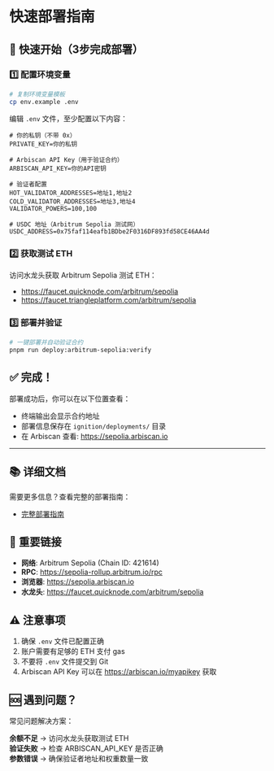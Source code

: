 # 快速部署指南

## 🚀 快速开始（3步完成部署）

### 1️⃣ 配置环境变量

```bash
# 复制环境变量模板
cp env.example .env
```

编辑 `.env` 文件，至少配置以下内容：

```env
# 你的私钥（不带 0x）
PRIVATE_KEY=你的私钥

# Arbiscan API Key（用于验证合约）
ARBISCAN_API_KEY=你的API密钥

# 验证者配置
HOT_VALIDATOR_ADDRESSES=地址1,地址2
COLD_VALIDATOR_ADDRESSES=地址3,地址4
VALIDATOR_POWERS=100,100

# USDC 地址（Arbitrum Sepolia 测试网）
USDC_ADDRESS=0x75faf114eafb1BDbe2F0316DF893fd58CE46AA4d
```

### 2️⃣ 获取测试 ETH

访问水龙头获取 Arbitrum Sepolia 测试 ETH：
- https://faucet.quicknode.com/arbitrum/sepolia
- https://faucet.triangleplatform.com/arbitrum/sepolia

### 3️⃣ 部署并验证

```bash
# 一键部署并自动验证合约
pnpm run deploy:arbitrum-sepolia:verify
```

## ✅ 完成！

部署成功后，你可以在以下位置查看：
- 终端输出会显示合约地址
- 部署信息保存在 `ignition/deployments/` 目录
- 在 Arbiscan 查看: https://sepolia.arbiscan.io

---

## 📚 详细文档

需要更多信息？查看完整的部署指南：
- [完整部署指南](./docs/部署指南.md)

## 🔗 重要链接

- **网络**: Arbitrum Sepolia (Chain ID: 421614)
- **RPC**: https://sepolia-rollup.arbitrum.io/rpc
- **浏览器**: https://sepolia.arbiscan.io
- **水龙头**: https://faucet.quicknode.com/arbitrum/sepolia

## ⚠️ 注意事项

1. 确保 `.env` 文件已配置正确
2. 账户需要有足够的 ETH 支付 gas
3. 不要将 `.env` 文件提交到 Git
4. Arbiscan API Key 可以在 https://arbiscan.io/myapikey 获取

## 🆘 遇到问题？

常见问题解决方案：

**余额不足** → 访问水龙头获取测试 ETH  
**验证失败** → 检查 ARBISCAN_API_KEY 是否正确  
**参数错误** → 确保验证者地址和权重数量一致  

